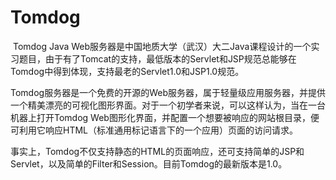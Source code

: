 # Tomdog

​	Tomdog Java Web服务器是中国地质大学（武汉）大二Java课程设计的一个实习题目，由于有了Tomcat的支持，最低版本的Servlet和JSP规范总能够在Tomdog中得到体现，支持最老的Servlet1.0和JSP1.0规范。

​	Tomdog服务器是一个免费的开源的Web服务器，属于轻量级应用服务器，并提供一个精美漂亮的可视化图形界面。对于一个初学者来说，可以这样认为，当在一台机器上打开Tomdog Web图形化界面，并配置一个想要被响应的网站根目录，便可利用它响应HTML（标准通用标记语言下的一个应用）页面的访问请求。

​	事实上，Tomdog不仅支持静态的HTML的页面响应，还可支持简单的JSP和Servlet，以及简单的Filter和Session。目前Tomdog的最新版本是1.0。